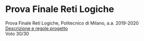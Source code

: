 # Prova Finale Reti Logiche
Prova Finale Reti Logiche, Politecnico di Milano, a.a. 2019-2020<br/>
[Descrizione e regole progetto](https://github.com/antonio-ercolani/Reti_Logiche_Project_2020/blob/main/Regole%20progetto.pdf)<br/>
Voto 30/30
